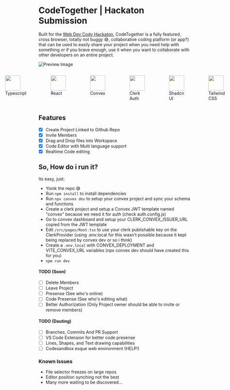 # CodeTogether | Hackaton Submission

Built for the [Web Dev Cody Hackaton](https://hackathon.webdevcody.com), CodeTogether is a fully featured, cross browser, totally not buggy 😅, collaborative coding platform (or app?) that can be used to easily share your project when you need help with something or if you brave enough, use it when you want to collaborate with other developers on an entire project.

![Preview Image](https://media.discordapp.net/attachments/1146254904982253568/1150133350477074562/image.png?width=1031&height=494)

<div style="display: flex; justify-content: center; width: 100%;">
   <figure>
      <img width="50" height="50" src="https://www.typescriptlang.org/favicon-32x32.png?v=8944a05a8b601855de116c8a56d3b3ae">
      <figcaption>Typescript<figcaption>
   </figure>
   <figure>
      <img width="50" height="50" src="https://react.dev/favicon.ico">
      <figcaption>React<figcaption>
   </figure>
   <figure>
      <img width="50" height="50" src="https://www.convex.dev/favicon.ico">
      <figcaption>Convex<figcaption>
   </figure>
   <figure>
      <img width="50" height="50" src="https://clerk.com/favicon/favicon-32x32.png">
      <figcaption>Clerk Auth<figcaption>
   </figure>
   <figure>
      <img width="50" height="50" src="https://ui.shadcn.com/favicon.ico">
      <figcaption>Shadcn UI<figcaption>
   </figure>
   <figure>
      <img width="50" height="50" src="https://tailwindcss.com/favicons/favicon-32x32.png?v=3">
      <figcaption>Tailwind CSS<figcaption>
   </figure>
</div>

## Features
- [x] Create Project Linked to Github Repo
- [x] Invite Members
- [x] Drag and Drop files into Workspace
- [x] Code Editor with Multi language support
- [x] Realtime Code editing

## So, How do i run it?
Its easy, just:
- Yoink the repo 😅
- Run `npm install` to install dependencies
- Run `npx convex dev` to setup your convex project and sync your schema and functions
- Create a clerk project and setup a Convex JWT template named "convex" because we need it for auth (check auth.config.js)
- Go to convex dashboard and setup your CLERK_CONVEX_ISSUER_URL copied from the JWT template
- Edit `/src/pages/Root.tsx` to use your clerk publishable key on the ClerkProvider (using .env.local for this wasn't possible because it kept being replaced by convex dev or so i think)
- Create a `.env.local` with CONVEX_DEPLOYMENT and VITE_CONVEX_URL variables (npx convex dev should have created this for you)
- `npm run dev`
#### TODO (Soon)
- [ ] Delete Members
- [ ] Leave Project
- [ ] Presense (See who's online)
- [ ] Code Presense (See who's editing what)
- [ ] Better Authorization (Only Project owner should be able to invite or remove members)

#### TODO (Dauting)
- [ ] Branches, Commits And PR Support
- [ ] VS Code Extension for better code presense
- [ ] Lines, Shapes, and Text drawing capabilities
- [ ] Codesandbox esque web environment (HELP!)

### Known Issues
- File selector freezes on large repos
- Editor position synching not the best
- Many more waiting to be discovered...